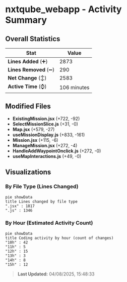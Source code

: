 # nxtqube_webapp - Activity Summary 

## Overall Statistics

| Stat                   | Value                                                             |
| ---------------------- | ----------------------------------------------------------------- |
| **Lines Added** (➕)   | 2873                                          |
| **Lines Removed** (➖) | 290                                        |
| **Net Change** (↕)    | 2583                |
| **Active Time** (⌚)   | 106 minutes |


## Modified Files
- **ExistingMission.jsx** (+722, -92)
- **SelectMissionSlice.js** (+31, -0)
- **Map.jsx** (+579, -27)
- **useMissionDisplay.js** (+833, -161)
- **Mission.jsx** (+115, -6)
- **ManageMission.jsx** (+272, -4)
- **HandleAddWaypointOnclick.js** (+272, -0)
- **useMapInteractions.js** (+49, -0)

## Visualizations

### By File Type (Lines Changed)

```mermaid
pie showData
title Lines changed by file type
".jsx" : 1817
".js" : 1346
```

### By Hour (Estimated Activity Count)

```mermaid
pie showData
title Coding activity by hour (count of changes)
"10h" : 42
"11h" : 5
"12h" : 15
"13h" : 3
"14h" : 8
"15h" : 12
```


> **Last Updated:** 04/08/2025, 15:48:33